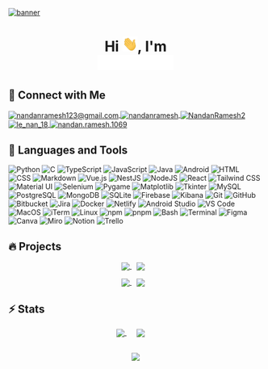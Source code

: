 [![banner](assets/banner.gif)](https://github.com/Nandan-18)

<h1 align="center">Hi <img src="assets/wave.gif" width="30px" height="30px">, I'm<br><img src="assets/name.gif" width="150px" height="30px"></h1>

## 🎯 Connect with Me

<p align="left">
    <a href="mailto:nandanramesh123@gmail.com">
        <img align="center" src="https://i.ibb.co/zxtNX4k/2875394.png" alt="nandanramesh123@gmail.com" height="60" width="60" />
    </a>
    <a href="https://linkedin.com/in/nandanramesh" target="_blank">
        <img align="center" src="https://img.icons8.com/external-justicon-lineal-color-justicon/344/external-linkedin-social-media-justicon-lineal-color-justicon.png" alt="nandanramesh" height="50" width="50" />
    </a>
    <a href="https://twitter.com/NandanRamesh2" target="_blank">
        <img align="center" src="https://img.icons8.com/external-justicon-lineal-color-justicon/344/external-twitter-social-media-justicon-lineal-color-justicon.png" alt="NandanRamesh2" height="50" width="50" />
    </a>
    <a href="https://instagram.com/nan_bron" target="_blank">
        <img align="center" src="https://upload.wikimedia.org/wikipedia/commons/thumb/e/e7/Instagram_logo_2016.svg/132px-Instagram_logo_2016.svg.png" alt="le_nan_18" height="50" width="50" />
    </a>
    <a href="https://www.facebook.com/nandan.ramesh.1069" target="_blank">
        <img align="center" src="https://img.icons8.com/external-justicon-lineal-color-justicon/344/external-facebook-social-media-justicon-lineal-color-justicon.png" alt="nandan.ramesh.1069" height="50" width="50" />
    </a>
</p>

## 🚀 Languages and Tools

<p>
    <!-- Core Programming Languages -->
    <img alt="Python" src="https://img.shields.io/badge/Python-14354C?style=for-the-badge&logo=python&logoColor=white" />
    <img alt="C" src="https://img.shields.io/badge/C-00599C?style=for-the-badge&logo=c&logoColor=white" />
    <img alt="TypeScript" src="https://img.shields.io/badge/TypeScript-007ACC?style=for-the-badge&logo=typescript&logoColor=white" />
    <img alt="JavaScript" src="https://img.shields.io/badge/JavaScript-F7DF1E?style=for-the-badge&logo=javascript&logoColor=black" />
    <img alt="Java" src="https://img.shields.io/badge/Java-ED8B00?style=for-the-badge&logo=openjdk&logoColor=white" />
    <img alt="Android" src="https://img.shields.io/badge/Android-3DDC84?style=for-the-badge&logo=android&logoColor=white" />
    <img alt="HTML" src="https://img.shields.io/badge/HTML5-E34F26?style=for-the-badge&logo=html5&logoColor=white"/>
    <img alt="CSS" src="https://img.shields.io/badge/CSS3-1572B6?style=for-the-badge&logo=css3&logoColor=white"/>
    <img alt="Markdown" src="https://img.shields.io/badge/Markdown-000000?style=for-the-badge&logo=markdown&logoColor=white" />
    <!-- Frameworks/Libraries -->
    <img alt="Vue.js" src="https://img.shields.io/badge/Vue.js-35495E?style=for-the-badge&logo=vue.js&logoColor=4FC08D" />
    <img alt="NestJS" src="https://img.shields.io/badge/NestJS-E0234E?style=for-the-badge&logo=nestjs&logoColor=white" />
    <img alt="NodeJS" src="https://img.shields.io/badge/Node.js-43853D?style=for-the-badge&logo=node.js&logoColor=white" />
    <img alt="React" src="https://img.shields.io/badge/React-20232A?style=for-the-badge&logo=react&logoColor=61DAFB" />
    <img alt="Tailwind CSS" src="https://img.shields.io/badge/Tailwind_CSS-38B2AC?style=for-the-badge&logo=tailwind-css&logoColor=white" />
    <img alt="Material UI" src="https://img.shields.io/badge/Material--UI-0081CB?style=for-the-badge&logo=material-ui&logoColor=white" />
    <img alt="Selenium" src="https://img.shields.io/badge/Selenium-43B02A?style=for-the-badge&logo=selenium&logoColor=white" />
    <img alt="Pygame" src="https://img.shields.io/badge/Pygame-3776AB?style=for-the-badge&logo=python&logoColor=white" />
    <img alt="Matplotlib" src="https://img.shields.io/badge/Matplotlib-3776AB?style=for-the-badge&logo=matplotlib" />
    <img alt="Tkinter" src="https://img.shields.io/badge/Tkinter-3776AB?style=for-the-badge&logo=python&logoColor=white" />
    <!-- Databases -->
    <img alt="MySQL" src="https://img.shields.io/badge/MySQL-00000F?style=for-the-badge&logo=mysql&logoColor=white" />
    <img alt="PostgreSQL" src="https://img.shields.io/badge/PostgreSQL-316192?style=for-the-badge&logo=postgresql&logoColor=white" />
    <img alt="MongoDB" src="https://img.shields.io/badge/MongoDB-47A248?style=for-the-badge&logo=mongodb&logoColor=white" />
    <img alt="SQLite" src="https://img.shields.io/badge/SQLite-07405E?style=for-the-badge&logo=sqlite&logoColor=white" />
    <img alt="Firebase" src="https://img.shields.io/badge/Firebase-FFCA28?style=for-the-badge&logo=firebase&logoColor=black" />
    <img alt="Kibana" src="https://img.shields.io/badge/Kibana-005571?style=for-the-badge&logo=Kibana&logoColor=white" />
    <!-- Development Tools -->
    <img alt="Git" src="https://img.shields.io/badge/Git-F05032?style=for-the-badge&logo=git&logoColor=white" />
    <img alt="GitHub" src="https://img.shields.io/badge/GitHub-100000?style=for-the-badge&logo=github&logoColor=white" />
    <img alt="Bitbucket" src="https://img.shields.io/badge/Bitbucket-0052CC?style=for-the-badge&logo=bitbucket&logoColor=white" />
    <img alt="Jira" src="https://img.shields.io/badge/Jira-0052CC?style=for-the-badge&logo=Jira&logoColor=white" />
    <img alt="Docker" src="https://img.shields.io/badge/Docker-2496ED?style=for-the-badge&logo=docker&logoColor=white" />
    <img alt="Netlify" src="https://img.shields.io/badge/Netlify-00C7B7?style=for-the-badge&logo=netlify&logoColor=white" />
    <img alt="Android Studio" src="https://img.shields.io/badge/Android_Studio-3DDC84?style=for-the-badge&logo=android-studio&logoColor=white" />
    <img alt="VS Code" src="https://img.shields.io/badge/Visual_Studio_Code-0078D4?style=for-the-badge&logo=visual%20studio%20code&logoColor=white" />
    <img alt="MacOS" src="https://img.shields.io/badge/mac%20os-000000?style=for-the-badge&logo=apple&logoColor=white" />
    <img alt="iTerm" src="https://img.shields.io/badge/iTerm2-000000?style=for-the-badge&logo=iterm2&logoColor=white" />
    <img alt="Linux" src="https://img.shields.io/badge/Linux-FCC624?style=for-the-badge&logo=linux&logoColor=black" />
    <img alt="npm" src="https://img.shields.io/badge/npm-CB3837?style=for-the-badge&logo=npm&logoColor=white" />
    <img alt="pnpm" src="https://img.shields.io/badge/pnpm-F69220?style=for-the-badge&logo=pnpm&logoColor=white" />
    <img alt="Bash" src="https://img.shields.io/badge/Bash-4EAA25?style=for-the-badge&logo=gnu-bash&logoColor=white" />
    <img alt="Terminal" src="https://img.shields.io/badge/Shell_Script-121011?style=for-the-badge&logo=gnu-bash&logoColor=white" />
    <img alt="Figma" src="https://img.shields.io/badge/Figma-F24E1E?style=for-the-badge&logo=figma&logoColor=white" />
    <img alt="Canva" src="https://img.shields.io/badge/Canva-%2300C4CC.svg?&style=for-the-badge&logo=Canva&logoColor=white" twice/>
    <img alt="Miro" src="https://img.shields.io/badge/Miro-050038?style=for-the-badge&logo=Miro&logoColor=white" />
    <img alt="Notion" src="https://img.shields.io/badge/Notion-000000?style=for-the-badge&logo=notion&logoColor=white" />
    <img alt="Trello" src="https://img.shields.io/badge/Trello-0052CC?style=for-the-badge&logo=trello&logoColor=white" />
</p>

## 🔥 Projects

<div align="center">
    <p>
        <a href='https://github.com/CMPUT301W24T30/ScanPal' style="margin-right: 10px">
            <img align="center" src="https://github-readme-stats.vercel.app/api/pin/?username=CMPUT301W24T30&repo=ScanPal&theme=holi&border_radius=10" style="max-width:100%; height: auto;">
        </a>
        <a href='https://github.com/ByteMyDust/TicCatToe' style="margin-right: 10px" >
            <img align="center" src="https://github-readme-stats.vercel.app/api/pin/?username=ByteMyDust&repo=TicCatToe&theme=codeSTACKr&border_color=FFFFFF&border_radius=10" style="max-width:100%; height: auto;">
        </a>
    </p>
    <p>
        <a href='https://github.com/Nandan-18/AI-Eye' style="margin-right: 10px">
            <img align="center" src="https://github-readme-stats.vercel.app/api/pin/?username=Nandan-18&repo=AI-Eye&theme=codeSTACKr&border_color=FFFFFF&border_radius=10" style="max-width:100%; height: auto;">
        </a>
        <a href='https://github.com/Nandan-18/BearPath' style="margin-right: 10px">
            <img align="center" src="https://github-readme-stats.vercel.app/api/pin/?username=Nandan-18&repo=BearPath&theme=holi&border_radius=10" style="max-width:100%; height: auto;">
        </a>
    </p>
</div>

## ⚡️ Stats

<div align="center">
    <a href='https://git.io/streak-stats' style="margin-right: 20px">
        <img align="center" src="https://github-readme-streak-stats.herokuapp.com?user=Nandan-18&theme=tokyonight-duo&border_radius=10&date_format=M%20j%5B%2C%20Y%5D&mode=weekly&card_width=465&border=34EBDD&ring=EB0000&stroke=00EBC9" height="150"/>
    </a>
    <a href='https://github.com/Nandan-18' style="margin-right: 20px">
        <img align="center" src="https://github-readme-stats.vercel.app/api?username=Nandan-18&show_icons=true&theme=radical&include_all_commits=true&border_radius=10" height="150">
    </a>
</div>
<br>
<p align="center"> <img src="https://profile-counter.glitch.me/Nandan-18/count.svg" /></p>
